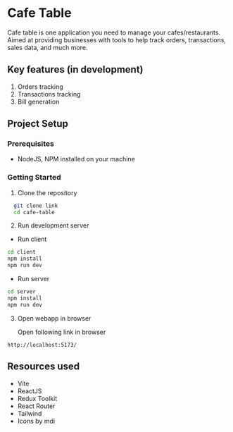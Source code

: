 # Cafe Table

Cafe table is one application you need to manage your cafes/restaurants. Aimed at providing businesses with tools to help track orders, transactions, sales data, and much more.

## Key features (in development)

1. Orders tracking
2. Transactions tracking
3. Bill generation


## Project Setup

  ### Prerequisites

  - NodeJS, NPM installed on your machine

  ### Getting Started

1. Clone the repository
  ```bash
    git clone link
    cd cafe-table
  ```

2. Run development server

  - Run client

  ```bash
  cd client
  npm install
  npm run dev
  ```

  - Run server

  ```bash
  cd server
  npm install
  npm run dev
  ```

3. Open webapp in browser

    Open following link in browser
  ```
  http://localhost:5173/
  ```


## Resources used

  - Vite
  - ReactJS
  - Redux Toolkit
  - React Router
  - Tailwind
  - Icons by mdi 

<!-- ## Stars history -->

<!-- [![Stargazers over time](https://starchart.cc/florinpop17/app-ideas.svg?variant=dark)](https://starchart.cc/florinpop17/app-ideas) -->
